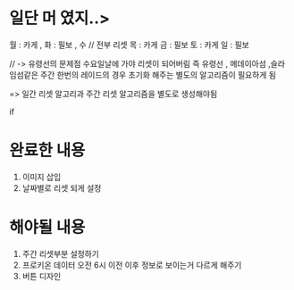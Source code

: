 # 일단 머 였지..>

월 : 카게 ,
화 : 필보 ,
수 // 전부 리셋
목 : 카게
금 : 필보
토 : 카게
일 : 필보

// -> 유령선의 문제점
수요일날에 가야 리셋이 되어버림
즉 유령선 , 메데이아섬 ,슬라임섬같은 주간 한번의 레이드의 경우 초기화 해주는 별도의 알고리즘이 필요하게 됨

=> 일간 리셋 알고리과 주간 리셋 알고리즘을 별도로 생성해야됨

if

# 완료한 내용

1. 이미지 삽입
2. 날짜별로 리셋 되게 설정

# 해야될 내용

1. 주간 리셋부분 설정하기
2. 프로키온 데이터 오전 6시 이전 이후 정보로 보이는거 다르게 해주기
3. 버튼 디자인
